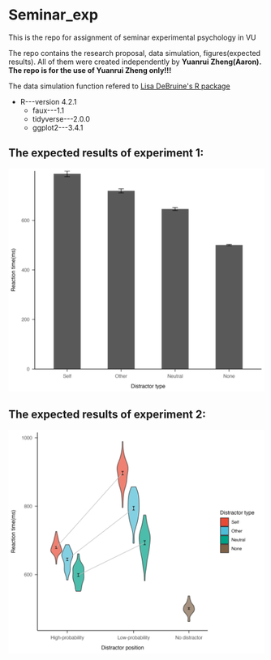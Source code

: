 # Seminar_exp
This is the repo for assignment of seminar experimental psychology in VU

The repo contains the research proposal, data simulation, figures(expected results). All of them were created independently by **Yuanrui Zheng(Aaron). The repo is for the use of Yuanrui Zheng only!!!**

The data simulation function refered to [Lisa DeBruine's R package](https://debruine.github.io/faux/articles/sim_mixed.html)

- R---version 4.2.1
  - faux---1.1
  - tidyverse---2.0.0
  - ggplot2---3.4.1

The expected results of experiment 1:
- 
![Expected result for exp1](https://github.com/AaronZheng87/Seminar_exp/blob/main/4_Figures/exp1.png)

The expected results of experiment 2:
- 
![Expected result for exp1](https://github.com/AaronZheng87/Seminar_exp/blob/main/4_Figures/exp2.png)
